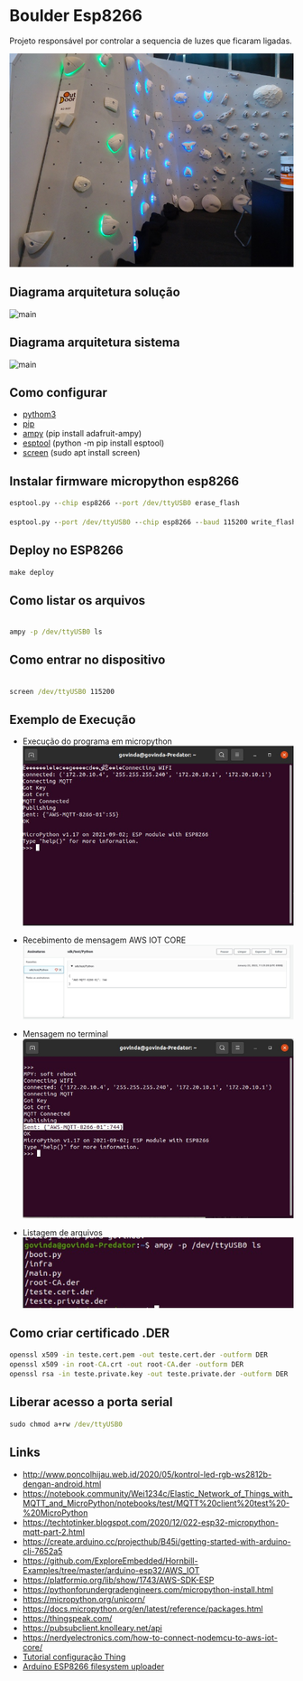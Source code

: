 # Boulder Esp8266

Projeto responsável por controlar a sequencia de luzes que ficaram ligadas.

![main](./docs/img/main.jpg)

## Diagrama arquitetura solução

![main](./docs/Diagrama%20arquitetura-Arquitetura%20Solucao.drawio.png)

## Diagrama arquitetura sistema

![main](./docs/Diagrama%20arquitetura-Arquitetura%20Sistema.drawio.png)

## Como configurar

* [pythom3](https://linuxize.com/post/how-to-install-python-3-9-on-ubuntu-20-04/)
* [pip](https://linuxize.com/post/how-to-install-pip-on-ubuntu-20.04/)
* [ampy](https://learn.adafruit.com/micropython-basics-load-files-and-run-code/install-ampy) (pip install adafruit-ampy)
* [esptool](https://micropython.org/download/esp8266/) (python -m pip install esptool)
* [screen](/...) (sudo apt install screen)

##  Instalar firmware micropython esp8266

```cmd
esptool.py --chip esp8266 --port /dev/ttyUSB0 erase_flash

esptool.py --port /dev/ttyUSB0 --chip esp8266 --baud 115200 write_flash --flash_size=detect -fm dout 0 esp8266-20210902-v1.17.bin
```

## Deploy no ESP8266

```cmd
make deploy
```

## Como listar os arquivos

```cmd

ampy -p /dev/ttyUSB0 ls

```

##  Como entrar no dispositivo

```cmd

screen /dev/ttyUSB0 115200

```

## Exemplo de Execução

- Execução do programa em micropython
![Execução do programa em micropython](/docs/img/exemplo-execucao.jpeg?raw=true "Execução do programa em micropython")

- Recebimento de mensagem AWS IOT CORE
![Recebimento de mensagem AWS IOT CORE](/docs/img/exemplo-recebimento-mgs-aws.jpeg?raw=true "Recebimento de mensagem AWS IOT CORE")

- Mensagem no terminal
![Mensagem no terminal](/docs/img/informativo-de-msg.jpeg?raw=true "Mensagem no terminal")

- Listagem de arquivos
![Listagem de arquivos](/docs/img/ls-no-esp.jpeg?raw=true "Listagem de arquivos")

## Como criar certificado .DER

```cmd
openssl x509 -in teste.cert.pem -out teste.cert.der -outform DER
openssl x509 -in root-CA.crt -out root-CA.der -outform DER
openssl rsa -in teste.private.key -out teste.private.der -outform DER
```

## Liberar acesso a porta serial

```cmd
sudo chmod a+rw /dev/ttyUSB0 
```

## Links

* http://www.poncolhijau.web.id/2020/05/kontrol-led-rgb-ws2812b-dengan-android.html
* https://notebook.community/Wei1234c/Elastic_Network_of_Things_with_MQTT_and_MicroPython/notebooks/test/MQTT%20client%20test%20-%20MicroPython
* https://techtotinker.blogspot.com/2020/12/022-esp32-micropython-mqtt-part-2.html
* https://create.arduino.cc/projecthub/B45i/getting-started-with-arduino-cli-7652a5
* https://github.com/ExploreEmbedded/Hornbill-Examples/tree/master/arduino-esp32/AWS_IOT
* https://platformio.org/lib/show/1743/AWS-SDK-ESP
* https://pythonforundergradengineers.com/micropython-install.html
* https://micropython.org/unicorn/
* https://docs.micropython.org/en/latest/reference/packages.html
* https://thingspeak.com/
* https://pubsubclient.knolleary.net/api
* https://nerdyelectronics.com/how-to-connect-nodemcu-to-aws-iot-core/
* [Tutorial configuração Thing](https://www.youtube.com/watch?v=28FS2qix2u4&ab_channel=ElectronicsInnovation)
* [Arduino ESP8266 filesystem uploader](https://github.com/esp8266/arduino-esp8266fs-plugin)
